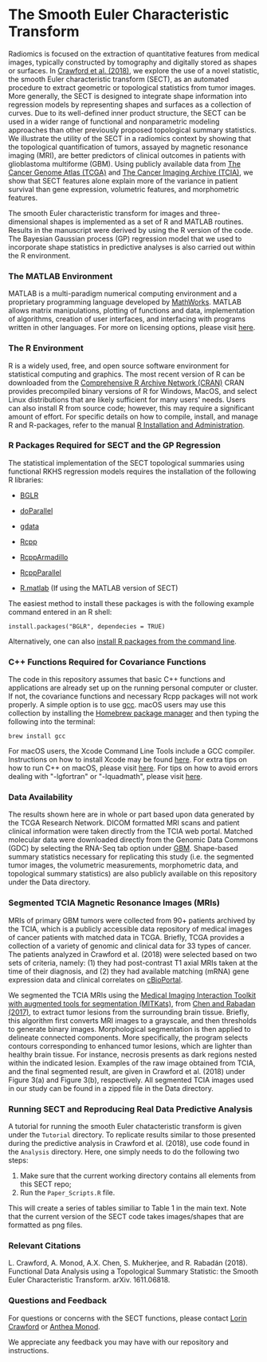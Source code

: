 # The Smooth Euler Characteristic Transform

Radiomics is focused on the extraction of quantitative features from medical images, typically constructed by tomography and digitally stored as shapes or surfaces. In [Crawford et al. (2018)](https://arxiv.org/abs/1611.06818), we explore the use of a novel statistic, the smooth Euler characteristic transform (SECT), as an automated procedure to extract geometric or topological statistics from tumor images. More generally, the SECT is designed to integrate shape information into regression models by representing shapes and surfaces as a collection of curves. Due to its well-defined inner product structure, the SECT can be used in a wider range of functional and nonparametric modeling approaches than other previously proposed topological summary statistics. We illustrate the utility of the SECT in a radiomics context by showing that the topological quantification of tumors, assayed by magnetic resonance imaging (MRI), are better predictors of clinical outcomes in patients with glioblastoma multiforme (GBM). Using publicly available data from [The Cancer Genome Atlas (TCGA)](https://portal.gdc.cancer.gov) and [The Cancer Imaging Archive (TCIA)](https://wiki.cancerimagingarchive.net/display/Public/TCGA-GBM), we show that SECT features alone explain more of the variance in patient survival than gene expression, volumetric features, and morphometric features.

The smooth Euler characteristic transform for images and three-dimensional shapes is implemented as a set of R and MATLAB routines. Results in the manuscript were derived by using the R version of the code. The Bayesian Gaussian process (GP) regression model that we used to incorporate shape statistics in predictive analyses is also carried out within the R environment. 

### The MATLAB Environment
MATLAB is a multi-paradigm numerical computing environment and a proprietary programming language developed by [MathWorks](https://www.mathworks.com/index-c.html). MATLAB allows matrix manipulations, plotting of functions and data, implementation of algorithms, creation of user interfaces, and interfacing with programs written in other languages. For more on licensing options, please visit [here](https://www.mathworks.com/campaigns/products/ppc/google/matlab-toolbox-price-request.html?form_seq=reg).

### The R Environment
R is a widely used, free, and open source software environment for statistical computing and graphics. The most recent version of R can be downloaded from the [Comprehensive R Archive Network (CRAN)](http://cran.r-project.org/) CRAN provides precompiled binary versions of R for Windows, MacOS, and select Linux distributions that are likely sufficient for many users' needs. Users can also install R from source code;  however, this may require a significant amount of effort. For specific details on how to compile, install, and manage R and R-packages, refer to the manual [R Installation and Administration](http://cran.r-project.org/doc/manuals/r-release/R-admin.html).

### R Packages Required for SECT and the GP Regression
The statistical implementation of the SECT topological summaries using functional RKHS regression models requires the installation of the following R libraries:

* [BGLR](https://cran.r-project.org/web/packages/BGLR/index.html)

* [doParallel](https://cran.r-project.org/web/packages/doParallel/index.html)

* [gdata](https://cran.r-project.org/web/packages/gdata/index.html)

* [Rcpp](https://cran.r-project.org/web/packages/Rcpp/index.html)

* [RcppArmadillo](https://cran.r-project.org/web/packages/RcppArmadillo/index.html)

* [RcppParallel](https://cran.r-project.org/web/packages/RcppParallel/index.html)

* [R.matlab](https://cran.r-project.org/web/packages/R.matlab/index.html) (If using the MATLAB version of SECT)

The easiest method to install these packages is with the following example command entered in an R shell:

    install.packages("BGLR", dependecies = TRUE)

Alternatively, one can also [install R packages from the command line](http://cran.r-project.org/doc/manuals/r-release/R-admin.html#Installing-packages).

### C++ Functions Required for Covariance Functions
The code in this repository assumes that basic C++ functions and applications are already set up on the running personal computer or cluster. If not, the covariance functions and necessary Rcpp packages will not work properly. A simple option is to use [gcc](https://gcc.gnu.org/). macOS users may use this collection by installing the [Homebrew package manager](http://brew.sh/index.html) and then typing the following into the terminal:

    brew install gcc

For macOS users, the Xcode Command Line Tools include a GCC compiler. Instructions on how to install Xcode may be found [here](http://railsapps.github.io/xcode-command-line-tools.html). For extra tips on how to run C++ on macOS, please visit [here](http://seananderson.ca/2013/11/18/rcpp-mavericks.html). For tips on how to avoid errors dealing with "-lgfortran" or "-lquadmath", please visit [here](http://thecoatlessprofessor.com/programming/rcpp-rcpparmadillo-and-os-x-mavericks-lgfortran-and-lquadmath-error/).

### Data Availability
The results shown here are in whole or part based upon data generated by the TCGA Research Network. DICOM formatted MRI scans and patient clinical information were taken directly from the TCIA web portal. Matched molecular data were downloaded directly from the Genomic Data Commons (GDC) by selecting the RNA-Seq tab option under [GBM](https://portal.gdc.cancer.gov/projects/TCGA-GBM). Shape-based summary statistics necessary for replicating this study (i.e. the segmented tumor images, the volumetric measurements, morphometric data, and topological summary statistics) are also publicly available on this repository under the Data directory.

### Segmented TCIA Magnetic Resonance Images (MRIs)
MRIs of primary GBM tumors were collected from 90+ patients archived by the TCIA, which is a publicly accessible data repository of medical images of cancer patients with matched data in TCGA. Briefly, TCGA provides a collection of a variety of genomic and clinical data for 33 types of cancer. The patients analyzed in Crawford et al. (2018) were selected based on two sets of criteria, namely: (1) they had post-contrast T1 axial MRIs taken at the time of their diagnosis, and (2) they had available matching (mRNA) gene expression data and clinical correlates on [cBioPortal](http://www.cbioportal.org).

We segmented the TCIA MRIs using the [Medical Imaging Interaction Toolkit with augmented tools for segmentation (MITKats)](https://github.com/RabadanLab/MITKats), from [Chen and Rabadan (2017)](https://link.springer.com/chapter/10.1007/978-3-319-69775-8_10), to extract tumor lesions from the surrounding brain tissue. Briefly, this algorithm first converts MRI images to a grayscale, and then thresholds to generate binary images. Morphological segmentation is then applied to delineate connected components. More specifically, the program selects contours corresponding to enhanced tumor lesions, which are lighter than healthy brain tissue. For instance, necrosis presents as dark regions nested within the indicated lesion. Examples of the raw image obtained from TCIA, and the final segmented result, are given in Crawford et al. (2018) under Figure 3(a) and Figure 3(b), respectively. All segmented TCIA images used in our study can be found in a zipped file in the Data directory.

### Running SECT and Reproducing Real Data Predictive Analysis
A tutorial for running the smooth Euler chatacteristic transform is given under the `Tutorial` directory. To replicate results similar to those presented during the predictive analysis in Crawford et al. (2018), use code found in the `Analysis` directory. Here, one simply needs to do the following two steps:
1. Make sure that the current working directory contains all elements from this SECT repo; 
2. Run the `Paper_Scripts.R` file. 

This will create a series of tables similiar to Table 1 in the main text. Note that the current version of the SECT code takes images/shapes that are formatted as png files.

### Relevant Citations
L. Crawford, A. Monod, A.X. Chen, S. Mukherjee, and R. Rabadán (2018). Functional Data Analysis using a Topological Summary Statistic: the Smooth Euler Characteristic Transform. arXiv. 1611.06818.

### Questions and Feedback
For questions or concerns with the SECT functions, please contact [Lorin Crawford](mailto:lorin_crawford@brown.edu) or [Anthea Monod](mailto:antheam@tauex.tau.ac.il).

We appreciate any feedback you may have with our repository and instructions.
